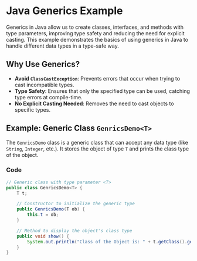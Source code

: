 # Java Generics Example

Generics in Java allow us to create classes, interfaces, and methods with type parameters, improving type safety and reducing the need for explicit casting. This example demonstrates the basics of using generics in Java to handle different data types in a type-safe way.

## Why Use Generics?

- **Avoid `ClassCastException`**: Prevents errors that occur when trying to cast incompatible types.
- **Type Safety**: Ensures that only the specified type can be used, catching type errors at compile-time.
- **No Explicit Casting Needed**: Removes the need to cast objects to specific types.

## Example: Generic Class `GenricsDemo<T>`

The `GenricsDemo` class is a generic class that can accept any data type (like `String`, `Integer`, etc.). It stores the object of type `T` and prints the class type of the object.

### Code

```java
// Generic class with type parameter <T>
public class GenricsDemo<T> {
    T t;

    // Constructor to initialize the generic type
    public GenricsDemo(T ob) {
        this.t = ob;
    }

    // Method to display the object's class type
    public void show() {
        System.out.println("Class of the Object is: " + t.getClass().getTypeName());
    }
}
